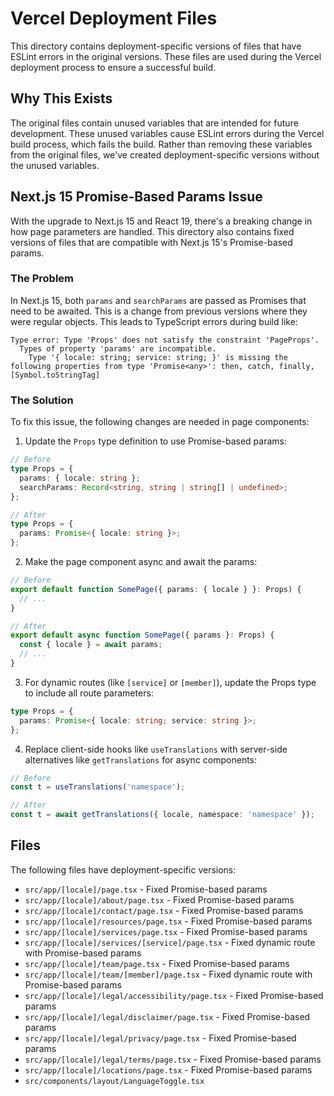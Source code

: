 # Vercel Deployment Files

This directory contains deployment-specific versions of files that have ESLint errors in the original versions. These files are used during the Vercel deployment process to ensure a successful build.

## Why This Exists

The original files contain unused variables that are intended for future development. These unused variables cause ESLint errors during the Vercel build process, which fails the build. Rather than removing these variables from the original files, we've created deployment-specific versions without the unused variables.

## Next.js 15 Promise-Based Params Issue

With the upgrade to Next.js 15 and React 19, there's a breaking change in how page parameters are handled. This directory also contains fixed versions of files that are compatible with Next.js 15's Promise-based params.

### The Problem

In Next.js 15, both `params` and `searchParams` are passed as Promises that need to be awaited. This is a change from previous versions where they were regular objects. This leads to TypeScript errors during build like:

```
Type error: Type 'Props' does not satisfy the constraint 'PageProps'.
  Types of property 'params' are incompatible.
    Type '{ locale: string; service: string; }' is missing the following properties from type 'Promise<any>': then, catch, finally, [Symbol.toStringTag]
```

### The Solution

To fix this issue, the following changes are needed in page components:

1. Update the `Props` type definition to use Promise-based params:

```typescript
// Before
type Props = {
  params: { locale: string };
  searchParams: Record<string, string | string[] | undefined>;
};

// After
type Props = {
  params: Promise<{ locale: string }>;
};
```

2. Make the page component async and await the params:

```typescript
// Before
export default function SomePage({ params: { locale } }: Props) {
  // ...
}

// After
export default async function SomePage({ params }: Props) {
  const { locale } = await params;
  // ...
}
```

3. For dynamic routes (like `[service]` or `[member]`), update the Props type to include all route parameters:

```typescript
type Props = {
  params: Promise<{ locale: string; service: string }>;
};
```

4. Replace client-side hooks like `useTranslations` with server-side alternatives like `getTranslations` for async components:

```typescript
// Before
const t = useTranslations('namespace');

// After
const t = await getTranslations({ locale, namespace: 'namespace' });
```

## Files

The following files have deployment-specific versions:

- `src/app/[locale]/page.tsx` - Fixed Promise-based params
- `src/app/[locale]/about/page.tsx` - Fixed Promise-based params
- `src/app/[locale]/contact/page.tsx` - Fixed Promise-based params
- `src/app/[locale]/resources/page.tsx` - Fixed Promise-based params
- `src/app/[locale]/services/page.tsx` - Fixed Promise-based params
- `src/app/[locale]/services/[service]/page.tsx` - Fixed dynamic route with Promise-based params
- `src/app/[locale]/team/page.tsx` - Fixed Promise-based params
- `src/app/[locale]/team/[member]/page.tsx` - Fixed dynamic route with Promise-based params
- `src/app/[locale]/legal/accessibility/page.tsx` - Fixed Promise-based params
- `src/app/[locale]/legal/disclaimer/page.tsx` - Fixed Promise-based params
- `src/app/[locale]/legal/privacy/page.tsx` - Fixed Promise-based params
- `src/app/[locale]/legal/terms/page.tsx` - Fixed Promise-based params
- `src/app/[locale]/locations/page.tsx` - Fixed Promise-based params
- `src/components/layout/LanguageToggle.tsx`
